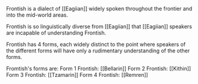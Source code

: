 Frontish is a dialect of [[Eagiian]] widely spoken throughout the frontier and into the mid-world areas. 

Frontish is so linguistically diverse from [[Eagiian]] that [[Eagiian]] speakers are incapable of understanding Frontish.

Frontish has 4 forms, each widely distinct to the point where speakers of the different forms will have only a rudimentary understanding of the other forms.

Fromtish's forms are: 
Form 1 Frontish: [[Bellarin]]
Form 2 Frontish: [[Kithin]]
Form 3 Frontish: [[Tzamarin]]
Form 4 Frontish: [[Remren]]